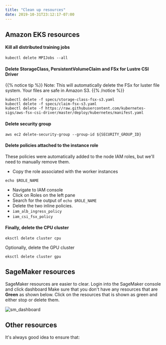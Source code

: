 ```yaml
---
title: "Clean up resources"
date: 2019-10-31T23:12:17-07:00
---
```


## Amazon EKS resources

#### Kill all distributed training jobs
```
kubectl delete MPIJobs --all
```

#### Delete StorageClass, PersistentVolumeClaim and FSx for Lustre CSI Driver
{{% notice tip %}}
Note: This will automatically delete the FSx for luster file system. Your files are safe in Amazon S3.
{{% /notice %}}
```
kubectl delete -f specs/storage-class-fsx-s3.yaml
kubectl delete -f specs/claim-fsx-s3.yaml
kubectl delete -f https://raw.githubusercontent.com/kubernetes-sigs/aws-fsx-csi-driver/master/deploy/kubernetes/manifest.yaml
```
#### Delete security group
```
aws ec2 delete-security-group --group-id ${SECURITY_GROUP_ID}
```

#### Delete policies attached to the instance role
These policies were automatically added to the node IAM roles, but we'll need to manually remove them.

* Copy the role associated with the worker instances
```
echo $ROLE_NAME
```
* Navigate to IAM console
* Click on Roles on the left pane
* Search for the output of `echo $ROLE_NAME`
* Delete the two inline policies.
 * `iam_alb_ingress_policy`
 * `iam_csi_fsx_policy`

#### Finally, delete the CPU cluster
```
eksctl delete cluster cpu
```
Optionally, delete the GPU cluster
```
eksctl delete cluster gpu
```

## SageMaker resources
SageMaker resources are easier to clear.
Login into the SageMaker console and click dashboard
Make sure that you don't have any resources that are **Green** as shown below. Click on the resources that is shown as green and either stop or delete them.

![sm_dashboard](/images/cleanup/sm_cleanup.png)

## Other resources
It's always good idea to ensure that:

